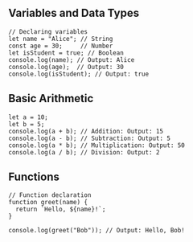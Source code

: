 ##  Variables and Data Types

    // Declaring variables
    let name = "Alice"; // String
    const age = 30;     // Number
    let isStudent = true; // Boolean
    console.log(name); // Output: Alice
    console.log(age);  // Output: 30
    console.log(isStudent); // Output: true
##  Basic Arithmetic

    let a = 10;
    let b = 5;
    console.log(a + b); // Addition: Output: 15
    console.log(a - b); // Subtraction: Output: 5
    console.log(a * b); // Multiplication: Output: 50
    console.log(a / b); // Division: Output: 2
##  Functions

    // Function declaration
    function greet(name) {
      return `Hello, ${name}!`;
    }

    console.log(greet("Bob")); // Output: Hello, Bob!
